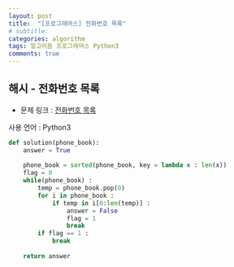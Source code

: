 ```yaml
---
layout: post
title:  "[프로그래머스] 전화번호 목록"
# subtitle: 
categories: algorithm
tags: 알고리즘 프로그래머스 Python3
comments: true
---
```


## 해시 - 전화번호 목록

* 문제 링크 : [전화번호 목록](https://programmers.co.kr/learn/courses/30/lessons/42577)

사용 언어 : Python3



```python
def solution(phone_book):
    answer = True
    
    phone_book = sorted(phone_book, key = lambda x : len(x))
    flag = 0
    while(phone_book) :
        temp = phone_book.pop(0)
        for i in phone_book :
            if temp in i[0:len(temp)] :
                answer = False
                flag = 1
                break
        if flag == 1 :
            break
    
    return answer
```
